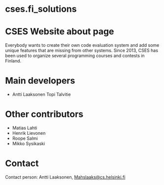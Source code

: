 # cses.fi_solutions
# CSES Website about page
Everybody wants to create their own code evaluation system and add some unique features that are missing from other systems. Since 2013, CSES has been used to organize several programming courses and contests in Finland.

# Main developers
* Antti Laaksonen
Topi Talvitie
# Other contributors
* Matias Lahti
* Henrik Lievonen
* Roope Salmi
* Mikko Sysikaski
# Contact
Contact person: Antti Laaksonen, <Mahslaaks@cs.helsinki.fi>
